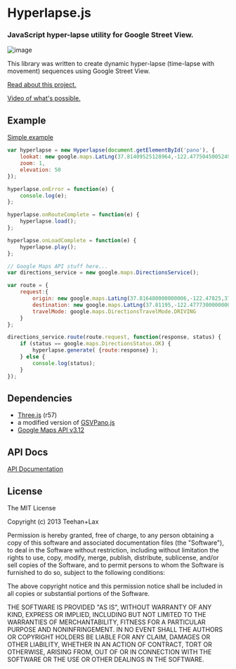 # **Hyperlapse.js**

### JavaScript hyper-lapse utility for Google Street View.

![image](https://s3.amazonaws.com/tllabs.hyperlapse/hyperlapse.gif)

This library was written to create dynamic hyper-lapse (time-lapse with movement) sequences using Google Street View. 

[Read about this project.](http://www.teehanlax.com/labs/hyperlapse/)

[Video of what's possible.](http://)

## Example

[Simple example](http://tllabs.io/hyperlapse/examples/simple.html)

```js
var hyperlapse = new Hyperlapse(document.getElementById('pano'), {
	lookat: new google.maps.LatLng(37.81409525128964,-122.4775045005249),
	zoom: 1,
	elevation: 50
});

hyperlapse.onError = function(e) {
	console.log(e);
};

hyperlapse.onRouteComplete = function(e) {
	hyperlapse.load();
};

hyperlapse.onLoadComplete = function(e) {
	hyperlapse.play();
};

// Google Maps API stuff here...
var directions_service = new google.maps.DirectionsService();

var route = {
	request:{
		origin: new google.maps.LatLng(37.816480000000006,-122.47825,37),
		destination: new google.maps.LatLng(37.81195,-122.47773000000001),
		travelMode: google.maps.DirectionsTravelMode.DRIVING
	}
};

directions_service.route(route.request, function(response, status) {
	if (status == google.maps.DirectionsStatus.OK) {
		hyperlapse.generate( {route:response} );
	} else {
		console.log(status);
	}
});
```

## Dependencies

- [Three.js](https://github.com/mrdoob/three.js) (r57)
- a modified version of [GSVPano.js](https://github.com/pnitsch/GSVPano.js)
- [Google Maps API v3.12](https://developers.google.com/maps/documentation/javascript/3.exp/reference)

  
## API Docs 
  
[API Documentation](http://tllabs.io/hyperlapse/docs/Hyperlapse.html)
  

## License

The MIT License

Copyright (c) 2013 Teehan+Lax

Permission is hereby granted, free of charge, to any person obtaining a copy
of this software and associated documentation files (the "Software"), to deal
in the Software without restriction, including without limitation the rights
to use, copy, modify, merge, publish, distribute, sublicense, and/or sell
copies of the Software, and to permit persons to whom the Software is
furnished to do so, subject to the following conditions:

The above copyright notice and this permission notice shall be included in
all copies or substantial portions of the Software.

THE SOFTWARE IS PROVIDED "AS IS", WITHOUT WARRANTY OF ANY KIND, EXPRESS OR
IMPLIED, INCLUDING BUT NOT LIMITED TO THE WARRANTIES OF MERCHANTABILITY,
FITNESS FOR A PARTICULAR PURPOSE AND NONINFRINGEMENT. IN NO EVENT SHALL THE
AUTHORS OR COPYRIGHT HOLDERS BE LIABLE FOR ANY CLAIM, DAMAGES OR OTHER
LIABILITY, WHETHER IN AN ACTION OF CONTRACT, TORT OR OTHERWISE, ARISING FROM,
OUT OF OR IN CONNECTION WITH THE SOFTWARE OR THE USE OR OTHER DEALINGS IN
THE SOFTWARE.

